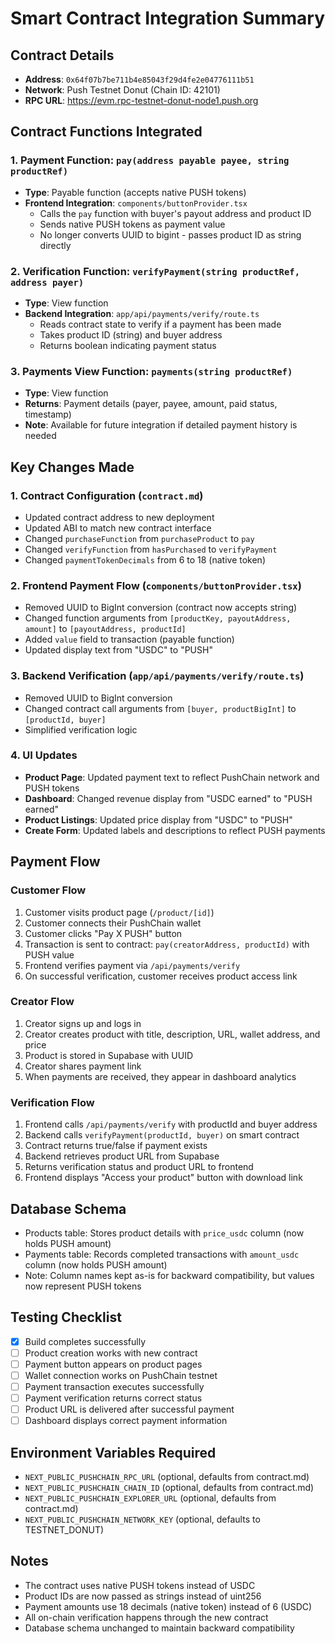 # Smart Contract Integration Summary

## Contract Details
- **Address**: `0x64f07b7be711b4e85043f29d4fe2e04776111b51`
- **Network**: Push Testnet Donut (Chain ID: 42101)
- **RPC URL**: https://evm.rpc-testnet-donut-node1.push.org

## Contract Functions Integrated

### 1. Payment Function: `pay(address payable payee, string productRef)`
- **Type**: Payable function (accepts native PUSH tokens)
- **Frontend Integration**: `components/buttonProvider.tsx`
  - Calls the `pay` function with buyer's payout address and product ID
  - Sends native PUSH tokens as payment value
  - No longer converts UUID to bigint - passes product ID as string directly

### 2. Verification Function: `verifyPayment(string productRef, address payer)`
- **Type**: View function
- **Backend Integration**: `app/api/payments/verify/route.ts`
  - Reads contract state to verify if a payment has been made
  - Takes product ID (string) and buyer address
  - Returns boolean indicating payment status

### 3. Payments View Function: `payments(string productRef)`
- **Type**: View function
- **Returns**: Payment details (payer, payee, amount, paid status, timestamp)
- **Note**: Available for future integration if detailed payment history is needed

## Key Changes Made

### 1. Contract Configuration (`contract.md`)
- Updated contract address to new deployment
- Updated ABI to match new contract interface
- Changed `purchaseFunction` from `purchaseProduct` to `pay`
- Changed `verifyFunction` from `hasPurchased` to `verifyPayment`
- Changed `paymentTokenDecimals` from 6 to 18 (native token)

### 2. Frontend Payment Flow (`components/buttonProvider.tsx`)
- Removed UUID to BigInt conversion (contract now accepts string)
- Changed function arguments from `[productKey, payoutAddress, amount]` to `[payoutAddress, productId]`
- Added `value` field to transaction (payable function)
- Updated display text from "USDC" to "PUSH"

### 3. Backend Verification (`app/api/payments/verify/route.ts`)
- Removed UUID to BigInt conversion
- Changed contract call arguments from `[buyer, productBigInt]` to `[productId, buyer]`
- Simplified verification logic

### 4. UI Updates
- **Product Page**: Updated payment text to reflect PushChain network and PUSH tokens
- **Dashboard**: Changed revenue display from "USDC earned" to "PUSH earned"
- **Product Listings**: Updated price display from "USDC" to "PUSH"
- **Create Form**: Updated labels and descriptions to reflect PUSH payments

## Payment Flow

### Customer Flow
1. Customer visits product page (`/product/[id]`)
2. Customer connects their PushChain wallet
3. Customer clicks "Pay X PUSH" button
4. Transaction is sent to contract: `pay(creatorAddress, productId)` with PUSH value
5. Frontend verifies payment via `/api/payments/verify`
6. On successful verification, customer receives product access link

### Creator Flow
1. Creator signs up and logs in
2. Creator creates product with title, description, URL, wallet address, and price
3. Product is stored in Supabase with UUID
4. Creator shares payment link
5. When payments are received, they appear in dashboard analytics

### Verification Flow
1. Frontend calls `/api/payments/verify` with productId and buyer address
2. Backend calls `verifyPayment(productId, buyer)` on smart contract
3. Contract returns true/false if payment exists
4. Backend retrieves product URL from Supabase
5. Returns verification status and product URL to frontend
6. Frontend displays "Access your product" button with download link

## Database Schema
- Products table: Stores product details with `price_usdc` column (now holds PUSH amount)
- Payments table: Records completed transactions with `amount_usdc` column (now holds PUSH amount)
- Note: Column names kept as-is for backward compatibility, but values now represent PUSH tokens

## Testing Checklist
- [x] Build completes successfully
- [ ] Product creation works with new contract
- [ ] Payment button appears on product pages
- [ ] Wallet connection works on PushChain testnet
- [ ] Payment transaction executes successfully
- [ ] Payment verification returns correct status
- [ ] Product URL is delivered after successful payment
- [ ] Dashboard displays correct payment information

## Environment Variables Required
- `NEXT_PUBLIC_PUSHCHAIN_RPC_URL` (optional, defaults from contract.md)
- `NEXT_PUBLIC_PUSHCHAIN_CHAIN_ID` (optional, defaults from contract.md)
- `NEXT_PUBLIC_PUSHCHAIN_EXPLORER_URL` (optional, defaults from contract.md)
- `NEXT_PUBLIC_PUSHCHAIN_NETWORK_KEY` (optional, defaults to TESTNET_DONUT)

## Notes
- The contract uses native PUSH tokens instead of USDC
- Product IDs are now passed as strings instead of uint256
- Payment amounts use 18 decimals (native token) instead of 6 (USDC)
- All on-chain verification happens through the new contract
- Database schema unchanged to maintain backward compatibility

